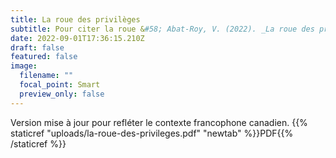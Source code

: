 ```yaml
---
title: La roue des privilèges
subtitle: Pour citer la roue &#58; Abat-Roy, V. (2022). _La roue des privilèges_. https://bio.virginieabatroy.com/publication/la-roue-des-privileges/la-roue-des-privileges.pdf
date: 2022-09-01T17:36:15.210Z
draft: false
featured: false
image:
  filename: ""
  focal_point: Smart
  preview_only: false
---
```

Version mise à jour pour refléter le contexte francophone canadien. {{% staticref "uploads/la-roue-des-privileges.pdf" "newtab" %}}PDF{{% /staticref %}}
